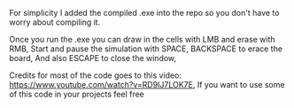 For simplicity I added the compiled .exe into the repo so you don't have to worry about compiling it.

Once you run the .exe you can draw in the cells with LMB and erase with RMB,
Start and pause the simulation with SPACE,
BACKSPACE to erace the board,
And also ESCAPE to close the window,

Credits for most of the code goes to this video: https://www.youtube.com/watch?v=RD9IJ7LOK7E,
If you want to use some of this code in your projects feel free
